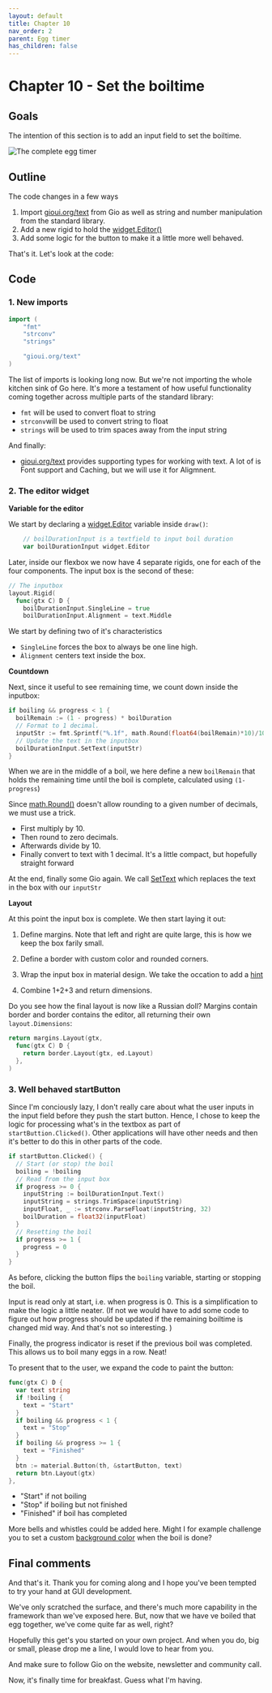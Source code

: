 ```yaml
---
layout: default
title: Chapter 10 
nav_order: 2
parent: Egg timer
has_children: false
---
```


# Chapter 10 - Set the boiltime

## Goals
The intention of this section is to add an input field to set the boiltime.

![The complete egg timer](egg_timer.gif)

## Outline

The code changes in a few ways
 1. Import [gioui.org/text](https://pkg.go.dev/gioui.org/text) from Gio as well as string and number manipulation from the standard library.
 1. Add a new rigid to hold the [widget.Editor()](https://pkg.go.dev/gioui.org/widget#Editor)
 1. Add some logic for the button to make it a little more well behaved. 

That's it. Let's look at the code:

## Code

### 1. New imports
```go
import (
	"fmt"
	"strconv"
	"strings"

	"gioui.org/text"
)
```
The list of imports is looking long now. But we're not importing the whole kitchen sink of Go here. It's more a testament of how useful functionality coming together across multiple parts of the standard library: 

 - ```fmt``` will be used to convert float to string
 - ```strconv```will be used to convert string to float
 - ```strings``` will be used to trim spaces away from the input string

And finally:
 - [gioui.org/text](https://pkg.go.dev/gioui.org/text) provides supporting types for working with text. A lot of is Font support and Caching, but we will use it for Aligmnent.

### 2. The editor widget

**Variable for the editor**

We start by declaring a [widget.Editor](https://pkg.go.dev/gioui.org/widget#Editor) variable inside ```draw()```:
```go
	// boilDurationInput is a textfield to input boil duration
	var boilDurationInput widget.Editor
```

Later, inside our flexbox we now have 4 separate rigids, one for each of the four components. The input box is the second of these:

```go
// The inputbox
layout.Rigid(
  func(gtx C) D {
    boilDurationInput.SingleLine = true
    boilDurationInput.Alignment = text.Middle
```              
We start by defining two of it's characteristics
 - ```SingleLine``` forces the box to always be one line high.
 - ```Àlignment``` centers text inside the box.

**Countdown**

Next, since it useful to see remaining time, we count down inside  the inputbox:
```go
if boiling && progress < 1 {
  boilRemain := (1 - progress) * boilDuration
  // Format to 1 decimal.
  inputStr := fmt.Sprintf("%.1f", math.Round(float64(boilRemain)*10)/10)
  // Update the text in the inputbox
  boilDurationInput.SetText(inputStr)
}
```

When we are in the middle of a boil, we here define a new ```boilRemain``` that holds the remaining time until the boil is complete, calculated using ```(1-progress```)

Since [math.Round()](https://pkg.go.dev/math#Round) doesn't allow rounding to a given number of decimals, we must use a trick. 
 - First multiply by 10. 
 - Then round to zero decimals. 
 - Afterwards divide by 10. 
 - Finally convert to text with 1 decimal.
It's a little compact, but hopefully straight forward

At the end, finally some Gio again. We call
[SetText](https://pkg.go.dev/gioui.org/widget#Editor.SetText) which replaces the text in the box with our ```inputStr```


**Layout**

At this point the input box is complete. We then start laying it out:

 1. Define margins. Note that left and right are quite large, this is how we keep the box farily small.

 1. Define a border with custom color and rounded corners.

 1. Wrap the input box in material design. We take the occation to add a [hint](https://pkg.go.dev/gioui.org/widget/material#EditorStyle)

 1. Combine 1+2+3 and return dimensions. 

Do you see how the final layout is now like a Russian doll? Margins contain border and border contains the editor, all returning their own ```layout.Dimensions```:

```go
return margins.Layout(gtx,
  func(gtx C) D {
    return border.Layout(gtx, ed.Layout)
  },
)
```


### 3. Well behaved startButton

Since I'm conciously lazy, I don't really care about what the user inputs in the input field before they push the start button. Hence, I chose to keep the logic for processing what's in the textbox as part of ```startButtion.Clicked()```. Other applications will have other needs and then it's better to do this in other parts of the code.

```go
if startButton.Clicked() {
  // Start (or stop) the boil
  boiling = !boiling
  // Read from the input box
  if progress >= 0 {
    inputString := boilDurationInput.Text()
    inputString = strings.TrimSpace(inputString)
    inputFloat, _ := strconv.ParseFloat(inputString, 32)
    boilDuration = float32(inputFloat)
  }
  // Resetting the boil
  if progress >= 1 {
    progress = 0
  }
}
```

As before, clicking the button flips the ```boiling``` variable, starting or stopping the boil.

Input is read only at start, i.e. when progress is 0. This is a simplification to make the logic a little neater. (If not we would have to add some code to figure out how progress should be updated if the remaining boiltime is changed mid way. And that's not so interesting.  )

Finally, the progress indicator is reset if the previous boil was completed. This allows us to boil many eggs in a row. Neat!

To present that to the user, we expand the code to paint the button:
```go
func(gtx C) D {
  var text string
  if !boiling {
    text = "Start"
  }
  if boiling && progress < 1 {
    text = "Stop"
  }
  if boiling && progress >= 1 {
    text = "Finished"
  }
  btn := material.Button(th, &startButton, text)
  return btn.Layout(gtx)
},
```
 - "Start" if not boiling
 - "Stop" if boiling but not finished
 - "Finished" if boil has completed

More bells and whistles could be added here. Might I for example challenge you to set a custom [background color](https://pkg.go.dev/gioui.org/widget/material#ButtonStyle) when the boil is done? 

## Final comments

And that's it. Thank you for coming along and I hope you've been tempted to try your hand at GUI development. 

We've only scratched the surface, and there's much more capability in the framework than we've exposed here. But, now that we have ve boiled that egg together, we've come quite far as well, right? 

Hopefully this get's you started on your own project. And when you do, big or small, please drop me a line, I would love to hear from you.

And make sure to follow Gio on the website, newsletter and community call. 

Now, it's finally time for breakfast. Guess what I'm having.